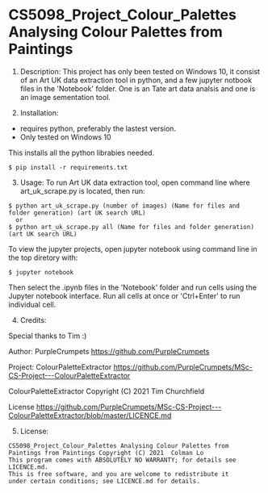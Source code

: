 # CS5098_Project_Colour_Palettes Analysing Colour Palettes from Paintings
1) Description:
This project has only been tested on Windows 10, it consist of an Art UK data extraction tool in python, and a few jupyter notbook files in the 'Notebook' folder. One is an Tate art data analsis and one is an image sementation tool. 

2) Installation:
- requires python, preferably the lastest version.
- Only tested on Windows 10

This installs all the python librabies needed.
```
$ pip install -r requirements.txt
```


3) Usage:
To run Art UK data extraction tool, open command line where art_uk_scrape.py is located, then run:
```
$ python art_uk_scrape.py (number of images) (Name for files and folder generation) (art UK search URL)
  or
$ python art_uk_scrape.py all (Name for files and folder generation) (art UK search URL)
```
To view the jupyter projects, open jupyter notebook using command line in the top diretory with:
```
$ jupyter notebook
```
Then select the .ipynb files in the 'Notebook' folder and run cells using the Jupyter notebook interface. Run all cells at once or 'Ctrl+Enter' to run individual cell.

4) Credits:

Special thanks to Tim :)

Author: PurpleCrumpets https://github.com/PurpleCrumpets

Project: ColourPaletteExtractor https://github.com/PurpleCrumpets/MSc-CS-Project---ColourPaletteExtractor

ColourPaletteExtractor Copyright (C) 2021  Tim Churchfield

License https://github.com/PurpleCrumpets/MSc-CS-Project---ColourPaletteExtractor/blob/master/LICENCE.md

5) License:
```
CS5098_Project_Colour_Palettes Analysing Colour Palettes from Paintings from Paintings Copyright (C) 2021  Colman Lo
This program comes with ABSOLUTELY NO WARRANTY; for details see LICENCE.md.
This is free software, and you are welcome to redistribute it
under certain conditions; see LICENCE.md for details.
```
